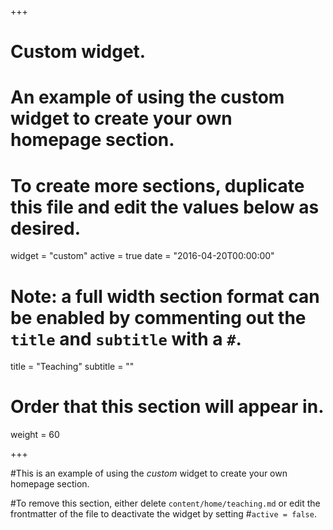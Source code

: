 +++
# Custom widget.
# An example of using the custom widget to create your own homepage section.
# To create more sections, duplicate this file and edit the values below as desired.
widget = "custom"
active = true
date = "2016-04-20T00:00:00"

# Note: a full width section format can be enabled by commenting out the `title` and `subtitle` with a `#`.
title = "Teaching"
subtitle = ""

# Order that this section will appear in.
weight = 60

+++

#This is an example of using the *custom* widget to create your own homepage section.

#To remove this section, either delete `content/home/teaching.md` or edit the frontmatter of the file to deactivate the widget by setting #`active = false`.
